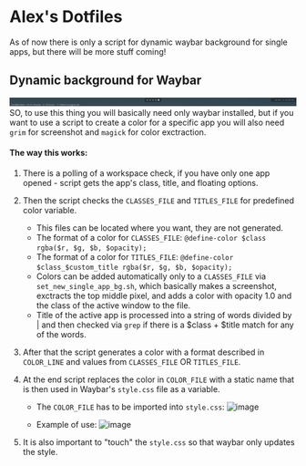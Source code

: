 # Alex's Dotfiles
As of now there is only a script for dynamic waybar background for single apps, but there will be more stuff coming!

## Dynamic background for Waybar
![image](assets/waybar-solo-background/recording.gif)
SO, to use this thing you will basically need only waybar installed, but if you want to use a script to create a color for a specific app you will also need `grim` for screenshot and `magick` for color exctraction.

#### The way this works:
1. There is a polling of a workspace check, if you have only one app opened - script gets the app's class, title, and floating options.
2. Then the script checks the `CLASSES_FILE` and `TITLES_FILE` for predefined color variable.
   - This files can be located where you want, they are not generated.
   - The format of a color for `CLASSES_FILE`: `@define-color $class rgba($r, $g, $b, $opacity);`
   - The format of a color for `TITLES_FILE`: `@define-color $class_$custom_title rgba($r, $g, $b, $opacity);`
   - Colors can be added automatically only to a `CLASSES_FILE` via `set_new_single_app_bg.sh`, which basically makes a screenshot, exctracts the top middle pixel, and adds a color with opacity 1.0 and the class of the active window to the file.
   - Title of the active app is processed into a string of words divided by | and then checked via `grep` if there is a $class + $title match for any of the words.
3. After that the script generates a color with a format described in `COLOR_LINE` and values from `CLASSES_FILE` OR `TITLES_FILE`.
4. At the end script replaces the color in `COLOR_FILE` with a static name that is then used in Waybar's `style.css` file as a variable.
   - The `COLOR_FILE` has to be imported into `style.css`: ![image](https://github.com/user-attachments/assets/7168e338-089f-476a-a0f6-c2706eade895)

   - Example of use: ![image](https://github.com/user-attachments/assets/a1b76136-7d8d-43ae-a776-6fde2e365ae1)

6. It is also important to "touch" the `style.css` so that waybar only updates the style.
